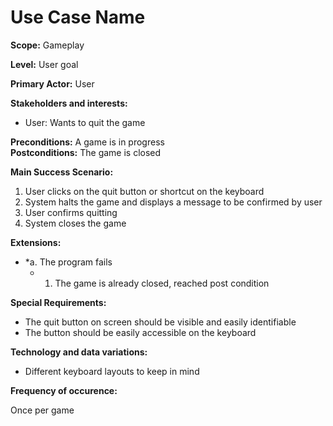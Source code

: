 # Use Case Name

**Scope:** Gameplay

**Level:** User goal

**Primary Actor:** User  

**Stakeholders and interests:**  

- User: Wants to quit the game
 
**Preconditions:** A game is in progress  
**Postconditions:** The game is closed

**Main Success Scenario:**  

1. User clicks on the quit button or shortcut on the keyboard
2. System halts the game and displays a message to be confirmed by user 
3. User confirms quitting
3. System closes the game

**Extensions:**  

* *a. The program fails
	*  1. The game is already closed, reached post condition  

**Special Requirements:**
- The quit button on screen should be visible and easily identifiable
- The button should be easily accessible on the keyboard

**Technology and data variations:**
- Different keyboard layouts to keep in mind

**Frequency of occurence:**

Once per game